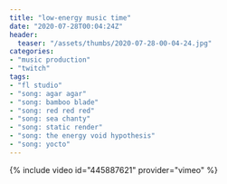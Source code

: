 ```yaml
---
title: "low-energy music time"
date: "2020-07-28T00:04:24Z"
header:
  teaser: "/assets/thumbs/2020-07-28-00-04-24.jpg"
categories:
- "music production"
- "twitch"
tags:
- "fl studio"
- "song: agar agar"
- "song: bamboo blade"
- "song: red red red"
- "song: sea chanty"
- "song: static render"
- "song: the energy void hypothesis"
- "song: yocto"
---
```

{% include video id="445887621" provider="vimeo" %}
